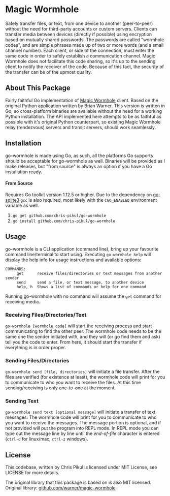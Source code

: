 # Magic Wormhole

Safely transfer files, or text, from one device to another (peer-to-peer) without the need for third-party accounts or custom servers. Clients can transfer media between devices (directly if possible) using encryption based on mutually shared passwords. The passwords are called "wormhole codes", and are simple phrases made up of two or more words (and a small channel number). Each client, or side of the connection, must enter the same code in order to safely establish a communication channel. Magic Wormhole does not facilitate this code sharing, so it's up to the sending client to notify the receiver of the code. Because of this fact, the security of the transfer can be of the upmost quality.

## About This Package

Fairly faithful Go implementation of [Magic Wormhole](https://github.com/warner/magic-wormhole) client. Based on the original Python application written by Brian Warner. This version is written in Go, so cross-platform binaries are available without the need for a working Python installation. The API implemented here attempts to be as faithful as possible with it's original Python counterpart, so existing Magic Wormhole relay (rendezvous) servers and transit servers, should work seamlessly. 

## Installation

go-wormhole is made using Go, as such, all the platforms Go supports should be acceptable for go-wormhole as well. Binaries will be provided as I make releases, but "from source" is always an option if you have a Go installation ready.

#### From Source

Requires Go toolkit version 1.12.5 or higher. Due to the dependency on [go-sqlite3](https://github.com/mattn/go-sqlite3) `gcc` is also required, most likely with the `CGO_ENABLED` environment variable as well.

1. `go get github.com/chris-pikul/go-wormhole`
2. `go install github.com/chris-pikul/go-wormhole`

## Usage

go-wormhole is a CLI application (command line), bring up your favourite command line/terminal to start using. Executing `go-wormhole help` will display the help info for usage instructions and available options:

```
COMMANDS:
     get      receive files/directories or text messages from another sender
     send     send a file, or text message, to another device
     help, h  Shows a list of commands or help for one command
```

Running go-wormhole with no command will assume the `get` command for receiving media.

### Receiving Files/Directories/Text

`go-wormhole [wormhole code]` will start the receiving process and start communicating to find the other peer. The wormhole code needs to be the same one the sender initiated with, and they will (or go find them and ask) tell you the code to enter. From here, it should start the transfer if everything is in order proper.

### Sending Files/Directories

`go-wormhole send [file, directories]` will initiate a file transfer. After the files are verified (for existence at least), the wormhole code will print for you to communicate to who you want to receive the files. At this time sending/receiving is only one-to-one at the moment.

### Sending Text

`go-wormhole send text [optional message]` will initiate a transfer of text messages. The wormhole code will print for you to communicate to who you want to receive the messages. The message portion is optional, and if not provided will put the program into REPL mode. In REPL mode you can type out the message line by line until the _end-of-file_ character is entered (`ctrl-d` for linux/mac, `ctrl-z` windows).

## License

This codebase, written by Chris Pikul is licensed under MIT License, see LICENSE for more details.

The original library that this package is based on is also MIT licensed.
Original library: [github.com/warner/magic-wormhole](https://github.com/warner/magic-wormhole)
